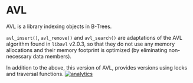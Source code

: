 <!--
title: "AVL"
custom_edit_url: https://github.com/netdata/netdata/edit/master/libnetdata/avl/README.md
-->

# AVL

AVL is a library indexing objects in B-Trees.

`avl_insert()`, `avl_remove()` and `avl_search()` are adaptations
of the AVL algorithm found in `libavl` v2.0.3, so that they do not
use any memory allocations and their memory footprint is optimized
(by eliminating non-necessary data members).

In addition to the above, this version of AVL, provides versions using locks
and traversal functions.
[![analytics](https://www.google-analytics.com/collect?v=1&aip=1&t=pageview&_s=1&ds=github&dr=https%3A%2F%2Fgithub.com%2Fnetdata%2Fnetdata&dl=https%3A%2F%2Fmy-netdata.io%2Fgithub%2Flibnetdata%2Favl%2FREADME&_u=MAC~&cid=5792dfd7-8dc4-476b-af31-da2fdb9f93d2&tid=UA-64295674-3)](<>)
